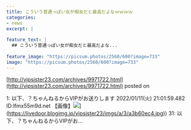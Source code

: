 ```yaml
---
title: こういう普通っぽい女が痴女だと最高だよなｗｗｗｗ
categories:
- news
excerpt: |
  
feature_text: |
  ## こういう普通っぽい女が痴女だと最高だよな...
  
feature_image: "https://picsum.photos/2560/600?image=733"
image: "https://picsum.photos/2560/600?image=733"
---
```


[http://vipsister23.com/archives/9971722.html](http://vipsister23.com/archives/9971722.html)
posted on 

<!--more-->

1: 以下、？ちゃんねるからVIPがお送りします 2022/01/11(火) 21:01:59.482 ID:lfmx55m9d.net 【画像】![](https://livedoor.blogimg.jp/vipsister23/imgs/5/d/5db6b4fa.jpg[https://livedoor.blogimg.jp/vipsister23/imgs/a/3/a3b60ec4.jpg)](https://livedoor.blogimg.jp/vipsister23/imgs/a/3/a3b60ec4.jpg)) 31: 以下、？ちゃんねるからVIPがお...
